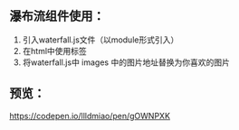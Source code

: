 ## 瀑布流组件使用：
  1. 引入waterfall.js文件（以module形式引入）
  2. 在html中使用<water-fall>标签
  3. 将waterfall.js中 images 中的图片地址替换为你喜欢的图片
## 预览：
  https://codepen.io/llldmiao/pen/gOWNPXK
